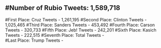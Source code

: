 #Number of Rubio Tweets: 1,589,718
---
#First Place: Cruz Tweets - 1,261,195
#Second Place: Clinton Tweets - 1,025,465
#Third Place: Sanders Tweets - 453,492
#Fourth Place: Carson Tweets - 320,733
#Fifth Place: Jeb! Tweets - 242,201
#Sixth Place: Kasich Tweets - 222,515
#Seventh Place: Total Tweets -  
#Last Place: Trump Tweets - 
